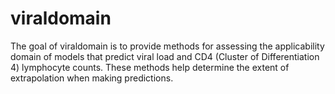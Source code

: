 
<!-- README.md is generated from README.Rmd. Please edit that file -->

# viraldomain

<!-- badges: start -->
<!-- badges: end -->

The goal of viraldomain is to provide methods for assessing the
applicability domain of models that predict viral load and CD4 (Cluster
of Differentiation 4) lymphocyte counts. These methods help determine
the extent of extrapolation when making predictions.
